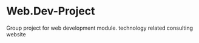 # Web.Dev-Project
Group project for web development module.  technology related consulting website  
